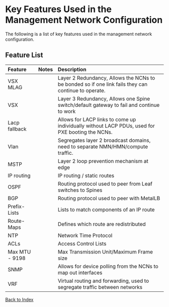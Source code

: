 # Key Features Used in the Management Network Configuration

The following is a list of key features used in the management network configuration. 

## Feature List

| Feature      | Notes | Description     |
| :---        |    :----:   |          :--- |
|VSX MLAG	| | Layer 2 Redundancy, Allows the NCNs to be bonded so if one link fails they can continue to operate. |
|VSX	| | Layer 3 Redundancy, Allows one Spine switch/default gateway to fail and continue to work |
|Lacp fallback	| | Allows for LACP links to come up individually without LACP PDUs, used for PXE booting the NCNs. |
|Vlan	| | Segregates layer 2 broadcast domains, need to separate NMN/HMN/compute traffic. |
|MSTP	| | Layer 2 loop prevention mechanism at edge |
|IP routing	| | IP routing / static routes |
|OSPF	| | Routing protocol used to peer from Leaf switches to Spines |
|BGP	| | Routing protocol used to peer with MetalLB |
|Prefix-Lists	| | Lists to match components of an IP route |
|Route-Maps	| | Defines which route are redistributed |
|NTP	| | Network Time Protocol |
|ACLs	| | Access Control Lists |
|Max MTU - 9198	| | Max Transmission Unit/Maximum Frame size |
|SNMP	| | Allows for device polling from the NCNs to map out interfaces |
|VRF	| | Virtual routing and forwarding, used to segregate traffic between networks |

[Back to Index](../index.md)